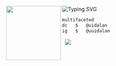 ![Typing SVG](https://readme-typing-svg.herokuapp.com?font=Roboto+Mono&lines=alan.rest)
<img align="left" src="https://i.imgur.com/Im1kTL0.png" width="147"/> 

```csharp
multifaceted
dc   $   @uidalan
ig   $   @uuidalan
```
&zwnj; 
&zwnj; 
![](https://komarev.com/ghpvc/?username=uidalan)
